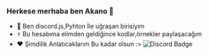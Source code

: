 ### Herkese merhaba ben Akano 👋


- 💬 Ben discord.js,Pyhton İle uğraşan birisiyim
- ⚡ Bu hesabıma elimden geldiğince kodlar,örnekler paylaşacağım
- ❤️ Şimdilik Anlatıcaklarım Bu kadar olsun :>
![Discord Badge](https://cdn.discordapp.com/attachments/816389632043647026/819908928283869244/a_5addc70deebcff805605d2ac9de8b008.gif)
